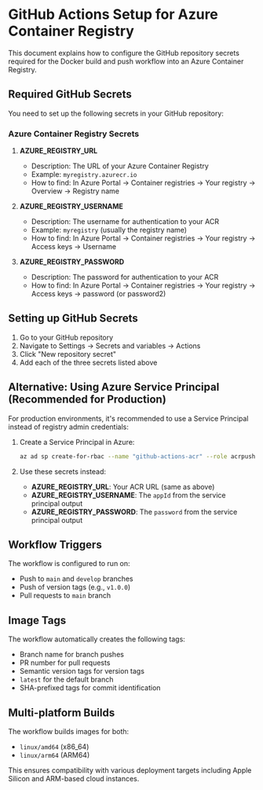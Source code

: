 # GitHub Actions Setup for Azure Container Registry

This document explains how to configure the GitHub repository secrets required for the Docker build and push workflow into an Azure Container Registry.

## Required GitHub Secrets

You need to set up the following secrets in your GitHub repository:

### Azure Container Registry Secrets

1. **AZURE_REGISTRY_URL**
   - Description: The URL of your Azure Container Registry
   - Example: `myregistry.azurecr.io`
   - How to find: In Azure Portal → Container registries → Your registry → Overview → Registry name

2. **AZURE_REGISTRY_USERNAME**
   - Description: The username for authentication to your ACR
   - Example: `myregistry` (usually the registry name)
   - How to find: In Azure Portal → Container registries → Your registry → Access keys → Username

3. **AZURE_REGISTRY_PASSWORD**
   - Description: The password for authentication to your ACR
   - How to find: In Azure Portal → Container registries → Your registry → Access keys → password (or password2)

## Setting up GitHub Secrets

1. Go to your GitHub repository
2. Navigate to Settings → Secrets and variables → Actions
3. Click "New repository secret"
4. Add each of the three secrets listed above

## Alternative: Using Azure Service Principal (Recommended for Production)

For production environments, it's recommended to use a Service Principal instead of registry admin credentials:

1. Create a Service Principal in Azure:
   ```bash
   az ad sp create-for-rbac --name "github-actions-acr" --role acrpush --scopes /subscriptions/{subscription-id}/resourceGroups/{resource-group}/providers/Microsoft.ContainerRegistry/registries/{registry-name}
   ```

2. Use these secrets instead:
   - **AZURE_REGISTRY_URL**: Your ACR URL (same as above)
   - **AZURE_REGISTRY_USERNAME**: The `appId` from the service principal output
   - **AZURE_REGISTRY_PASSWORD**: The `password` from the service principal output

## Workflow Triggers

The workflow is configured to run on:
- Push to `main` and `develop` branches
- Push of version tags (e.g., `v1.0.0`)
- Pull requests to `main` branch

## Image Tags

The workflow automatically creates the following tags:
- Branch name for branch pushes
- PR number for pull requests
- Semantic version tags for version tags
- `latest` for the default branch
- SHA-prefixed tags for commit identification

## Multi-platform Builds

The workflow builds images for both:
- `linux/amd64` (x86_64)
- `linux/arm64` (ARM64)

This ensures compatibility with various deployment targets including Apple Silicon and ARM-based cloud instances.
